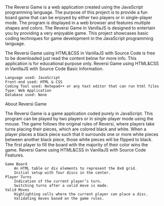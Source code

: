 The Reversi Game is a web application created using the JavaScript programming language. The purpose of this project is to provide a fun board game that can be enjoyed by either two players or in single-player mode. The program is displayed in a web browser and features multiple shapes and colors. The Reversi Game in VanillaJS is designed to entertain you by providing a very enjoyable game. This project showcases basic coding techniques for game development in the JavaScript programming language.

The Reversi Game using HTML&CSS in VanillaJS with Source Code is free to be downloaded just read the content below for more info. This application is for educational purpose only.
Reversi Game using HTML&CSS in VanillaJS with Source Code Basic Information.

    Language used: JavaScript
    Front-end used: HTML & CSS
    Coding Tool used: Notepad++ or any text editor that can run html files
    Type: Web Application
    Database used: None

About Reversi Game

The Reversi Game is a game application coded purely in JavaScript. This program can be played by two players or in single-player mode using the mouse. The game follows the original rules of Reversi, where players take turns placing their pieces, which are colored black and white. When a player places a black piece such that it surrounds one or more white pieces between another black piece, those white pieces will be flipped to black. The first player to fill the board with the majority of their color wins the game.
Reversi Game using HTML&CSS in VanillaJS with Source Code Features.

    Game Board
        An HTML table or div elements to represent the 8x8 grid.
        Initial setup with four discs in the center.
    Player Turns
        Indication of the current player’s turn.
        Switching turns after a valid move is made.
    Valid Moves
        Highlighting cells where the current player can place a disc.
        Validating moves based on the game rules.
